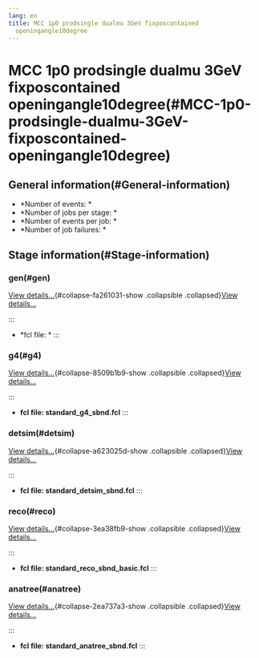 ```yaml
---
lang: en
title: MCC 1p0 prodsingle dualmu 3GeV fixposcontained
  openingangle10degree
---
```




MCC 1p0 prodsingle dualmu 3GeV fixposcontained openingangle10degree(#MCC-1p0-prodsingle-dualmu-3GeV-fixposcontained-openingangle10degree)
==========================================================================================================================================================



General information(#General-information) 
----------------------------------------------------------

-   \*Number of events: \*
-   \*Number of jobs per stage: \*
-   \*Number of events per job: \*
-   \*Number of job failures: \*



Stage information(#Stage-information) 
------------------------------------------------------



### gen(#gen) 

[View details\...](#){#collapse-fa261031-show .collapsible
.collapsed}[View details\...](#)

::: 
-   \*fcl file: \*
:::



### g4(#g4) 

[View details\...](#){#collapse-8509b1b9-show .collapsible
.collapsed}[View details\...](#)

::: 
-   **fcl file: standard\_g4\_sbnd.fcl**
:::



### detsim(#detsim) 

[View details\...](#){#collapse-a623025d-show .collapsible
.collapsed}[View details\...](#)

::: 
-   **fcl file: standard\_detsim\_sbnd.fcl**
:::



### reco(#reco) 

[View details\...](#){#collapse-3ea38fb9-show .collapsible
.collapsed}[View details\...](#)

::: 
-   **fcl file: standard\_reco\_sbnd\_basic.fcl**
:::



### anatree(#anatree) 

[View details\...](#){#collapse-2ea737a3-show .collapsible
.collapsed}[View details\...](#)

::: 
-   **fcl file: standard\_anatree\_sbnd.fcl**
:::

